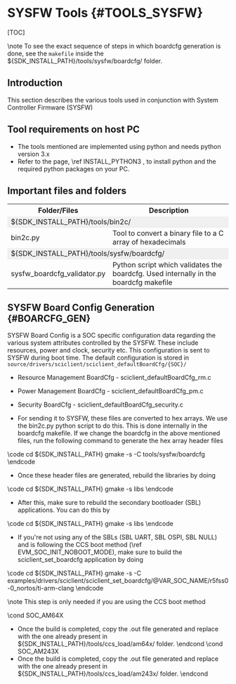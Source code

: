 
# SYSFW Tools {#TOOLS_SYSFW}

[TOC]

\note To see the exact sequence of steps in which boardcfg generation is done, see the `makefile` inside the ${SDK_INSTALL_PATH}/tools/sysfw/boardcfg/ folder.

## Introduction

This section describes the various tools used in conjunction with System Controller Firmware (SYSFW)

## Tool requirements on host PC

- The tools mentioned are implemented using python and needs python version 3.x
- Refer to the page, \ref INSTALL_PYTHON3 , to install python and the required python packages on your PC.

## Important files and folders

<table>
<tr>
    <th>Folder/Files
    <th>Description
</tr>
<tr><td colspan="2" bgcolor=#F0F0F0> ${SDK_INSTALL_PATH}/tools/bin2c/</td></tr>
<tr>
    <td>bin2c.py
    <td>Tool to convert a binary file to a C array of hexadecimals
</tr>
<tr><td colspan="2" bgcolor=#F0F0F0> ${SDK_INSTALL_PATH}/tools/sysfw/boardcfg/</td></tr>
<tr>
    <td>sysfw_boardcfg_validator.py
    <td>Python script which validates the boardcfg. Used internally in the boardcfg makefile
</tr>
</table>

## SYSFW Board Config Generation {#BOARCFG_GEN}

SYSFW Board Config is a SOC specific configuration data regarding the various system attributes controlled by the SYSFW. These include resources, power and clock, security etc. This configuration is sent to SYSFW during boot time. The default configuration is stored in `source/drivers/sciclient/sciclient_defaultBoardCfg/{SOC}/`

- Resource Management BoardCfg - sciclient_defaultBoardCfg_rm.c
- Power Management BoardCfg - sciclient_defaultBoardCfg_pm.c
- Security BoardCfg - sciclient_defaultBoardCfg_security.c

- For sending it to SYSFW, these files are converted to hex arrays. We use the bin2c.py python script to do this. This is done internally in the boardcfg makefile. If we change the boardcfg in the above mentioned files, run the following command to generate the hex array header files

\code
cd ${SDK_INSTALL_PATH}
gmake -s -C tools/sysfw/boardcfg
\endcode

- Once these header files are generated, rebuild the libraries by doing

\code
cd ${SDK_INSTALL_PATH}
gmake -s libs
\endcode

- After this, make sure to rebuild the secondary bootloader (SBL) applications. You can do this by

\code
cd ${SDK_INSTALL_PATH}
gmake -s libs
\endcode

- If you're not using any of the SBLs (SBL UART, SBL OSPI, SBL NULL) and is following the CCS boot method (\ref EVM_SOC_INIT_NOBOOT_MODE), make sure to build the sciclient_set_boardcfg application by doing

\code
cd ${SDK_INSTALL_PATH}
gmake -s -C examples/drivers/sciclient/sciclient_set_boardcfg/@VAR_SOC_NAME/r5fss0-0_nortos/ti-arm-clang
\endcode

\note This step is only needed if you are using the CCS boot method

\cond SOC_AM64X
- Once the build is completed, copy the .out file generated and replace with the one already present in ${SDK_INSTALL_PATH}/tools/ccs_load/am64x/ folder.
\endcond
\cond SOC_AM243X
- Once the build is completed, copy the .out file generated and replace with the one already present in ${SDK_INSTALL_PATH}/tools/ccs_load/am243x/ folder.
\endcond
